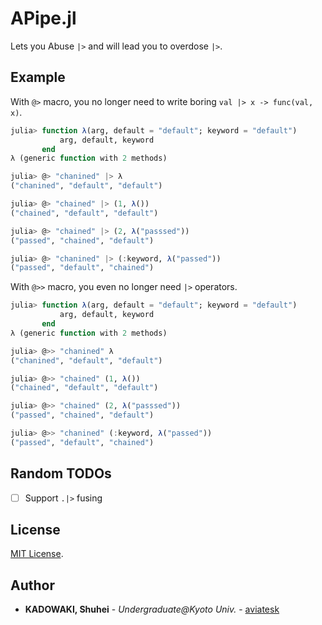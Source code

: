 # APipe.jl

Lets you Abuse `|>` and will lead you to overdose `|>`.


## Example

With `@>` macro, you no longer need to write boring `val |> x -> func(val, x)`.

```julia
julia> function λ(arg, default = "default"; keyword = "default")
           arg, default, keyword
       end
λ (generic function with 2 methods)

julia> @> "chanined" |> λ
("chanined", "default", "default")

julia> @> "chained" |> (1, λ())
("chained", "default", "default")

julia> @> "chained" |> (2, λ("passsed"))
("passed", "chained", "default")

julia> @> "chanined" |> (:keyword, λ("passed"))
("passed", "default", "chained")
```

With `@>>` macro, you even no longer need `|>` operators.

```julia
julia> function λ(arg, default = "default"; keyword = "default")
           arg, default, keyword
       end
λ (generic function with 2 methods)

julia> @>> "chanined" λ
("chanined", "default", "default")

julia> @>> "chained" (1, λ())
("chained", "default", "default")

julia> @>> "chained" (2, λ("passsed"))
("passed", "chained", "default")

julia> @>> "chanined" (:keyword, λ("passed"))
("passed", "default", "chained")
```


## Random TODOs

- [ ] Support `.|>` fusing

## License

[MIT License](LICENSE.md).


<!-- ## Acknowledgements -->


<!-- ## References -->


## Author

- **KADOWAKI, Shuhei** - *Undergraduate@Kyoto Univ.* - [aviatesk]


<!-- Links -->

[aviatesk]: https://github.com/aviatesk
